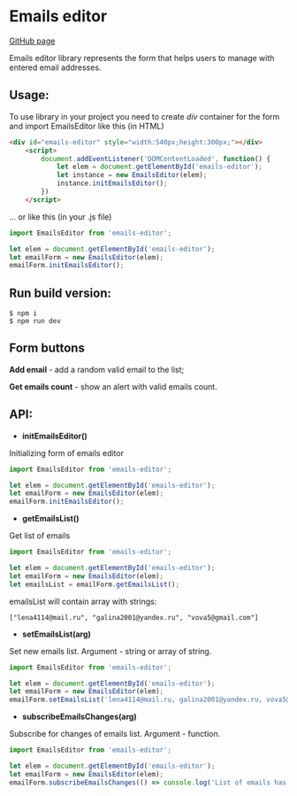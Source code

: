 # Emails editor

[GitHub page](https://goldilocksjb.github.io/EmailForm/)

Emails editor library represents the form that helps users to manage with entered email addresses.

## Usage:
To use library in your project you need to create *div* container for the form and import EmailsEditor like this (in HTML)
```html
<div id="emails-editor" style="width:540px;height:300px;"></div>
    <script>
        document.addEventListener('DOMContentLoaded', function() {
            let elem = document.getElementById('emails-editor');
            let instance = new EmailsEditor(elem);
            instance.initEmailsEditor();
        })
    </script>
```
... or like this (in your .js file)
```javascript
import EmailsEditor from 'emails-editor';

let elem = document.getElementById('emails-editor');
let emailForm = new EmailsEditor(elem);
emailForm.initEmailsEditor();
```

## Run build version:
```
$ npm i
$ npm run dev
```

## Form buttons
**Add email** - add a random valid email to the list;

**Get emails count** - show an alert with valid emails count.

## API:
- **initEmailsEditor()**

Initializing form of emails editor
```javascript
import EmailsEditor from 'emails-editor';

let elem = document.getElementById('emails-editor');
let emailForm = new EmailsEditor(elem);
emailForm.initEmailsEditor();
```

- **getEmailsList()**

Get list of emails
```javascript
import EmailsEditor from 'emails-editor';

let elem = document.getElementById('emails-editor');
let emailForm = new EmailsEditor(elem);
let emailsList = emailForm.getEmailsList();
```
emailsList will contain array with strings:
```
["lena4114@mail.ru", "galina2001@yandex.ru", "vova5@gmail.com"]
```

- **setEmailsList(arg)**

Set new emails list. Argument - string or array of string.
```javascript
import EmailsEditor from 'emails-editor';

let elem = document.getElementById('emails-editor');
let emailForm = new EmailsEditor(elem);
emailForm.setEmailsList('lena4114@mail.ru, galina2001@yandex.ru, vova5@gmail.com');
```

- **subscribeEmailsChanges(arg)**


Subscribe for changes of emails list. Argument - function.
```javascript
import EmailsEditor from 'emails-editor';

let elem = document.getElementById('emails-editor');
let emailForm = new EmailsEditor(elem);
emailForm.subscribeEmailsChanges(() => console.log('List of emails has changed'));
```